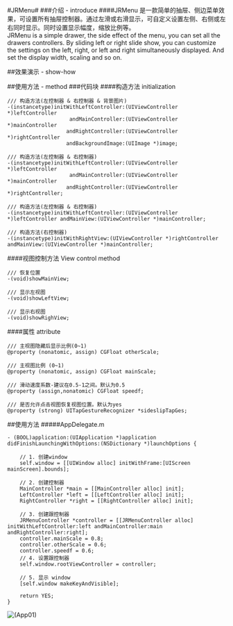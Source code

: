 #JRMenu#
###介绍 - introduce
####JRMenu 是一款简单的抽屉、侧边菜单效果，可设置所有抽屉控制器。通过左滑或右滑显示，可自定义设置左侧、右侧或左右同时显示。同时设置显示幅度，缩放比例等。<br/>JRMenu is a simple drawer, the side effect of the menu, you can set all the drawers controllers. By sliding left or right slide show, you can customize the settings on the left, right, or left and right simultaneously displayed. And set the display width, scaling and so on.

##效果演示 - show-how



##使用方法 - method
###代码块
####构造方法 initialization
```objc
/// 构造方法(左控制器 & 右控制器 & 背景图片)
-(instancetype)initWithLeftController:(UIViewController *)leftController
					andMainController:(UIViewController *)mainController
				   andRightController:(UIViewController *)rightController
				   andBackgroundImage:(UIImage *)image;

/// 构造方法(左控制器 & 右控制器)
-(instancetype)initWithLeftController:(UIViewController *)leftController
					andMainController:(UIViewController *)mainController
				   andRightController:(UIViewController *)rightController;

/// 构造方法(左控制器 & 右控制器)
-(instancetype)initWithLeftController:(UIViewController *)leftController andMainView:(UIViewController *)mainController;

/// 构造方法(右控制器)
-(instancetype)initWithRightView:(UIViewController *)rightController andMainView:(UIViewController *)mainController;

```
####视图控制方法 View control method

```objc
/// 恢复位置
-(void)showMainView;

/// 显示左视图
-(void)showLeftView;

/// 显示右视图
-(void)showRighView;
```

####属性 attribute

```objc
/// 主视图隐藏后显示比例(0~1)
@property (nonatomic, assign) CGFloat otherScale;

/// 主视图比例 (0~1)
@property (nonatomic, assign) CGFloat mainScale;

/// 滑动速度系数-建议在0.5-1之间。默认为0.5
@property (assign,nonatomic) CGFloat speedf;

/// 是否允许点击视图恢复视图位置。默认为yes
@property (strong) UITapGestureRecognizer *sideslipTapGes;
```

##使用方法
#####AppDelegate.m
```objc
- (BOOL)application:(UIApplication *)application didFinishLaunchingWithOptions:(NSDictionary *)launchOptions {
	
	// 1. 创建window
	self.window = [[UIWindow alloc] initWithFrame:[UIScreen mainScreen].bounds];
	
	// 2. 创建控制器
	MainController *main = [[MainController alloc] init];
	LeftController *left = [[LeftController alloc] init];
	RightController *right = [[RightController alloc] init];
	
	// 3. 创建跟控制器
	JRMenuController *controller = [[JRMenuController alloc] initWithLeftController:left andMainController:main andRightController:right];
	controller.mainScale = 0.8;
	controller.otherScale = 0.6;
	controller.speedf = 0.6;
	// 4. 设置跟控制器
	self.window.rootViewController = controller;
	
	// 5. 显示 window
	[self.window makeKeyAndVisible];
	
	return YES;
}
```
![(App01)](http://images0.cnblogs.com/blog2015/757453/201506/141111252239480.jpg)
